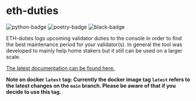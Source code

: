 <!-- markdownlint-disable MD033 -->

# eth-duties

![python-badge](https://img.shields.io/badge/python-3.12-brightgreen)
![poetry-badge](https://img.shields.io/badge/poetry-1.7.1-brightgreen)
![black-badge](https://img.shields.io/badge/black-23.11.0-black)

ETH-duties logs upcoming validator duties to the console in order to find the best maintenance period for your validator(s). In general the tool was developed to mainly help home stakers but it still can be used on a larger scale.

[The latest documentation can be found here.](https://tobiwo.github.io/eth-duties/)

**Note on docker `latest` tag: Currently the docker image tag `latest` refers to the latest changes on the `main` branch. Please be aware of that if you decide to use this tag.**
